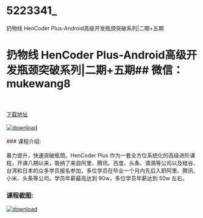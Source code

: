 # 5223341_
扔物线 HenCoder Plus-Android高级开发瓶颈突破系列|二期+五期
# 扔物线 HenCoder Plus-Android高级开发瓶颈突破系列|二期+五期## 微信：mukewang8
<br/></br>[下载地址](http://www.36tz.cn/article/5223341 "下载地址")
<br/></br>[![download](http://36tz.cn/muke_img/2022_03_1-80-300x187.png "下载地址")](http://www.36tz.cn/article/5223341 "下载地址")
<br/></br>### 课程介绍:<br/></br>暴力提升，快速突破瓶颈。HenCoder Plus 作为一套全方位系统化的高级进阶课程，开课八期以来，吸纳了来自阿里、腾讯、百度、头条、滴滴等公司以及硅谷、台湾和日本的众多学员报名参加，多位学员在毕业一个月内先后入职阿里、腾讯、小米、头条等公司。学员年薪最高达到 90w，多位学员年薪达到 50w 左右。

### 课程截图:
[![download](http://36tz.cn/muke_img/2022_03_2-52.png "下载地址")](http://www.36tz.cn/article/5223341 "下载地址")
